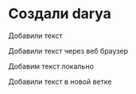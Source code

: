 # Создали darya

Добавили текст

Добавили текст через веб браузер

Добавим текст локально

Добавили текст в новой ветке
